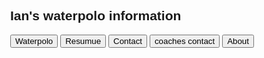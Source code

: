 
<html>
<head>
<meta name="viewport" content="width=device-width, initial-scale=1">
<style>
body, html {
    height: 100%;
    margin: 0;
  }
  .bg {
    
    background-image: url("wat.jpg");
    
    height: 110%; 
   
    background-position: center;
    background-repeat: no-repeat;
    background-size: cover;
  }
body {font-family: Arial;}
/* Style the tab */
.tab {
  overflow: hidden;
  border: 1px solid #ccc;
  background-color: #F3411A;
}
/* Style the buttons inside the tab */
.tab button {
  background-color: blue;
  float: left;
  border: none;
  outline: none;
  cursor: pointer;
  padding: 14px 16px;
  transition: 0.3s;
  font-size: 17px;
  font-color:black;
}
/* Change background color of buttons on hover */
.tab button:hover {
  background-color: #F3411A;
}
/* Create an active/current tablink class */
.tab button.active {
  background-color: #ccc;
}
/* Style the tab content */
.tabcontent {
  display: none;
  color: black
  padding: 6px 12px;
  border: 1px solid #ccc;
  border-top: none;
}
</style>
</head>
<body>

<h2>Ian's waterpolo information</h2>
<!--<p>Click on the buttons inside the tabbed menu:</p>-->

<div class="tab">
  <button class="tablinks" onclick="openCity(event, 'waterpolo')">Waterpolo</button>
  <button class="tablinks" onclick="openCity(event, 'resumue')">Resumue</button>
  <button class="tablinks" onclick="openCity(event, 'contact')">Contact</button>
  <button class="tablinks" onclick="openCity(event, 'coaches')">coaches contact</button>
  <button class="tablinks" onclick="openCity(event, 'about')">About</button>
</div>


<div id="waterpolo" class="tabcontent">
  <h3>Waterpolo</h3>
  <p>this is a waterpolo website that I have made</p>
  <p>Here is me at the 2018 junior Olymipc games<br/>Here are some of my game highlights:</p>
          
            <video width="320" height="240" controls>
                <source src="github/steal.mp4" type="video/mp4"> 
              </video>
</div>

<div id="resumue" class="tabcontent">
  <h3>Here are my waterpolo acomplishments and events</h3>
  <p></p> 
</div>

<div id="contact" class="tabcontent">
  <h3>Contact information</h3>
  <p>Here is a list of my Contact information. 
    <br/>
    Email: ianfrywaterpolo@gmail.com
    <br/>
    Phone #7035590270
    <br/>
    <a id="mySchool" href="https://gm.fccps.org">High School: George Mason</a>
    <br/> 
    City: Falls Church
    <br/>
      State: Virginia
    <br/>
     <iframe src="https://www.google.com/maps/embed?pb=!1m18!1m12!1m3!1d24845.268559142238!2d-77.18982968260268!3d38.88605279807087!2m3!1f0!2f0!3f0!3m2!1i1024!2i768!4f13.1!3m3!1m2!1s0x89b64b6e7a4663ad%3A0x6e536688973d9759!2sFalls+Church%2C+VA!5e0!3m2!1sen!2sus!4v1551505069642" width="600" height="450" frameborder="0" style="border:0" allowfullscreen></iframe>
    

  </p>
</div>
    <div id="coaches" class="tabcontent">
    <h4>coaches information:</h4>
    
    
    </div>
<div id="about" class="tabcontent">
  <h3>About the website</h3>
  <p>This website was coded by me, Ian Fry. I wanted to have a website where I could post waterpolo highlights, and other information. However I wanted to do it in an interesting way, so I decided to make code my own website using Html</p>
</div>

<!-- below is the main needed stuff that i dont know much about, however i can put my needed information here as its below the tabs!-->
<div class="bg">
  <p><p/>
    
    <script async src="//pagead2.googlesyndication.com/pagead/js/adsbygoogle.js"></script>
    <script>
      (adsbygoogle = window.adsbygoogle || []).push({
        google_ad_client: "ca-pub-3057689751093806",
        enable_page_level_ads: true
      });
    </script>
    
    
<script>
function openCity(evt, cityName) {
  var i, tabcontent, tablinks;
  tabcontent = document.getElementsByClassName("tabcontent");
  for (i = 0; i < tabcontent.length; i++) {
    tabcontent[i].style.display = "none";
  }
  tablinks = document.getElementsByClassName("tablinks");
  for (i = 0; i < tablinks.length; i++) {
    tablinks[i].className = tablinks[i].className.replace(" active", "");
  }
  document.getElementById(cityName).style.display = "block";
  evt.currentTarget.className += " active";
}
</script>

